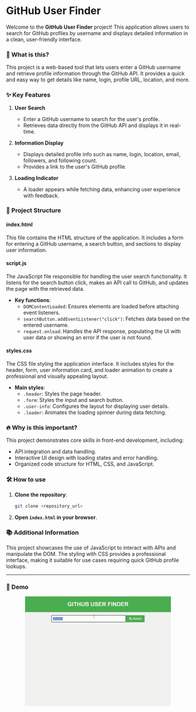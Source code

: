 
# GitHub User Finder

Welcome to the **GitHub User Finder** project! This application allows users to search for GitHub profiles by username and displays detailed information in a clean, user-friendly interface.

### 📌 What is this?

This project is a web-based tool that lets users enter a GitHub username and retrieve profile information through the GitHub API. It provides a quick and easy way to get details like name, login, profile URL, location, and more.

### ✨ Key Features

1. **User Search**  
   - Enter a GitHub username to search for the user's profile.
   - Retrieves data directly from the GitHub API and displays it in real-time.

2. **Information Display**  
   - Displays detailed profile info such as name, login, location, email, followers, and following count.
   - Provides a link to the user's GitHub profile.

3. **Loading Indicator**  
   - A loader appears while fetching data, enhancing user experience with feedback.

### 📂 Project Structure

#### index.html
This file contains the HTML structure of the application. It includes a form for entering a GitHub username, a search button, and sections to display user information.

#### script.js
The JavaScript file responsible for handling the user search functionality. It listens for the search button click, makes an API call to GitHub, and updates the page with the retrieved data.

- **Key functions**:
  - `DOMContentLoaded`: Ensures elements are loaded before attaching event listeners.
  - `searchButton.addEventListener("click")`: Fetches data based on the entered username.
  - `request.onload`: Handles the API response, populating the UI with user data or showing an error if the user is not found.

#### styles.css
The CSS file styling the application interface. It includes styles for the header, form, user information card, and loader animation to create a professional and visually appealing layout.

- **Main styles**:
  - `.header`: Styles the page header.
  - `.form`: Styles the input and search button.
  - `.user-info`: Configures the layout for displaying user details.
  - `.loader`: Animates the loading spinner during data fetching.

### 🔥 Why is this important?

This project demonstrates core skills in front-end development, including:

- API integration and data handling.
- Interactive UI design with loading states and error handling.
- Organized code structure for HTML, CSS, and JavaScript.

### 🛠️ How to use

1. **Clone the repository**:  
   ```bash
   git clone <repository_url>
   ```
2. **Open `index.html` in your browser**.

### 📚 Additional Information

This project showcases the use of JavaScript to interact with APIs and manipulate the DOM. The styling with CSS provides a professional interface, making it suitable for use cases requiring quick GitHub profile lookups.

---

### 📸 Demo

<div align="center">
  <img src="./img/d1.gif" alt="Demo GIF">
</div>
